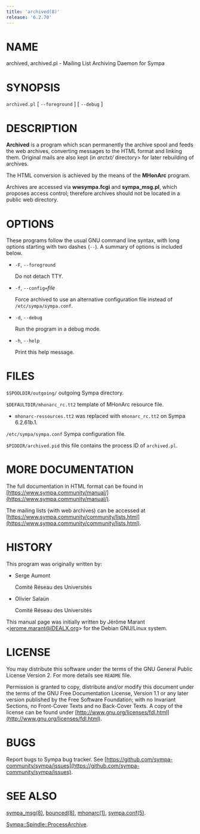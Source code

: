 ```yaml
---
title: 'archived(8)'
release: '6.2.70'
---
```


# NAME

archived, archived.pl - Mailing List Archiving Daemon for Sympa

# SYNOPSIS

`archived.pl` \[ `--foreground` \] \[ `--debug` \]

# DESCRIPTION

**Archived** is a program which scan permanently the archive spool
and feeds the web archives, converting messages to the HTML format and
linking them. Original mails are also kept (in _arctxt/_ directory> for
later rebuilding of archives.

The HTML conversion is achieved by the means of the **MHonArc** program.

Archives are accessed via **wwsympa.fcgi** and **sympa\_msg.pl**,
which proposes access control;
therefore archives should not be located in a public web directory.

# OPTIONS

These programs follow the usual GNU command line syntax,
with long options starting with two dashes (`--`).  A summary of
options is included below.

- `-F`, `--foreground`

    Do not detach TTY.

- `-f`, `--config=`_file_

    Force archived to use an alternative configuration file instead
    of `/etc/sympa/sympa.conf`.

- `-d`, `--debug`

    Run the program in a debug mode.

- `-h`, `--help`

    Print this help message.

# FILES

`$SPOOLDIR/outgoing/` outgoing Sympa directory.

`$DEFAULTDIR/mhonarc_rc.tt2` template of MHonArc resource file.

- `mhonarc-ressources.tt2` was replaced with `mhonarc_rc.tt2`
on Sympa 6.2.61b.1.

`/etc/sympa/sympa.conf` Sympa configuration file.

`$PIDDIR/archived.pid` this file contains the process ID
of `archived.pl`.

# MORE DOCUMENTATION

The full documentation in HTML format can be found in
[https://www.sympa.community/manual/](https://www.sympa.community/manual/).

The mailing lists (with web archives) can be accessed at
[https://www.sympa.community/community/lists.html](https://www.sympa.community/community/lists.html).

# HISTORY

This program was originally written by:

- Serge Aumont

    Comité Réseau des Universités

- Olivier Salaün

    Comité Réseau des Universités

This manual page was initially written by
Jérôme Marant &lt;jerome.marant@IDEALX.org>
for the Debian GNU/Linux system.

# LICENSE

You may distribute this software under the terms of the GNU General
Public License Version 2.  For more details see `README` file.

Permission is granted to copy, distribute and/or modify this document
under the terms of the GNU Free Documentation License, Version 1.1 or
any later version published by the Free Software Foundation; with no
Invariant Sections, no Front-Cover Texts and no Back-Cover Texts.  A
copy of the license can be found under
[http://www.gnu.org/licenses/fdl.html](http://www.gnu.org/licenses/fdl.html).

# BUGS

Report bugs to Sympa bug tracker.
See [https://github.com/sympa-community/sympa/issues](https://github.com/sympa-community/sympa/issues).

# SEE ALSO

[sympa\_msg(8)](./sympa_msg.8.md), [bounced(8)](./bounced.8.md), [mhonarc(1)](./mhonarc.1.md), [sympa.conf(5)](./sympa.conf.5.md).

[Sympa::Spindle::ProcessArchive](./Sympa-Spindle-ProcessArchive.3.md).
